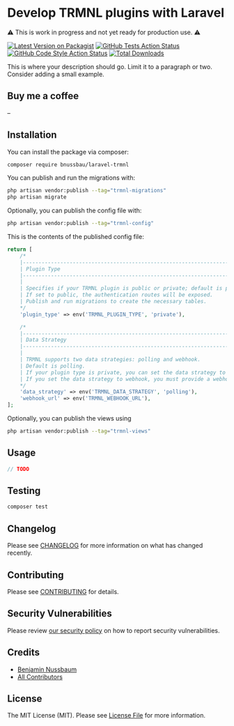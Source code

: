 # Develop TRMNL plugins with Laravel

⚠️ This is work in progress and not yet ready for production use. ⚠️

[![Latest Version on Packagist](https://img.shields.io/packagist/v/bnussbau/laravel-trmnl.svg?style=flat-square)](https://packagist.org/packages/bnussbau/laravel-trmnl)
[![GitHub Tests Action Status](https://img.shields.io/github/actions/workflow/status/bnussbau/laravel-trmnl/run-tests.yml?branch=main&label=tests&style=flat-square)](https://github.com/bnussbau/laravel-trmnl/actions?query=workflow%3Arun-tests+branch%3Amain)
[![GitHub Code Style Action Status](https://img.shields.io/github/actions/workflow/status/bnussbau/laravel-trmnl/fix-php-code-style-issues.yml?branch=main&label=code%20style&style=flat-square)](https://github.com/bnussbau/laravel-trmnl/actions?query=workflow%3A"Fix+PHP+code+style+issues"+branch%3Amain)
[![Total Downloads](https://img.shields.io/packagist/dt/bnussbau/laravel-trmnl.svg?style=flat-square)](https://packagist.org/packages/bnussbau/laravel-trmnl)

This is where your description should go. Limit it to a paragraph or two. Consider adding a small example.

## Buy me a coffee
–

## Installation

You can install the package via composer:

```bash
composer require bnussbau/laravel-trmnl
```

You can publish and run the migrations with:

```bash
php artisan vendor:publish --tag="trmnl-migrations"
php artisan migrate
```

Optionally, you can publish the config file with:

```bash
php artisan vendor:publish --tag="trmnl-config"
```

This is the contents of the published config file:

```php
return [
    /*
    |--------------------------------------------------------------------------
    | Plugin Type
    |--------------------------------------------------------------------------
    |
    | Specifies if your TRMNL plugin is public or private; default is private.
    | If set to public, the authentication routes will be exposed.
    | Publish and run migrations to create the necessary tables.
    */
    'plugin_type' => env('TRMNL_PLUGIN_TYPE', 'private'),

    /*
    |--------------------------------------------------------------------------
    | Data Strategy
    |--------------------------------------------------------------------------
    |
    | TRMNL supports two data strategies: polling and webhook.
    | Default is polling.
    | If your plugin type is private, you can set the data strategy to webhook.
    | If you set the data strategy to webhook, you must provide a webhook URL.
    */
    'data_strategy' => env('TRMNL_DATA_STRATEGY', 'polling'),
    'webhook_url' => env('TRMNL_WEBHOOK_URL'),
];
```

Optionally, you can publish the views using

```bash
php artisan vendor:publish --tag="trmnl-views"
```

## Usage

```php
// TODO
```

## Testing

```bash
composer test
```

## Changelog

Please see [CHANGELOG](CHANGELOG.md) for more information on what has changed recently.

## Contributing

Please see [CONTRIBUTING](CONTRIBUTING.md) for details.

## Security Vulnerabilities

Please review [our security policy](../../security/policy) on how to report security vulnerabilities.

## Credits

- [Benjamin Nussbaum](https://github.com/bnussbau)
- [All Contributors](../../contributors)

## License

The MIT License (MIT). Please see [License File](LICENSE.md) for more information.
